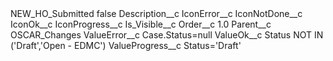<?xml version="1.0" encoding="UTF-8"?>
<CustomMetadata xmlns="http://soap.sforce.com/2006/04/metadata" xmlns:xsi="http://www.w3.org/2001/XMLSchema-instance" xmlns:xsd="http://www.w3.org/2001/XMLSchema">
    <label>NEW_HO_Submitted</label>
    <protected>false</protected>
    <values>
        <field>Description__c</field>
        <value xsi:nil="true"/>
    </values>
    <values>
        <field>IconError__c</field>
        <value xsi:nil="true"/>
    </values>
    <values>
        <field>IconNotDone__c</field>
        <value xsi:nil="true"/>
    </values>
    <values>
        <field>IconOk__c</field>
        <value xsi:nil="true"/>
    </values>
    <values>
        <field>IconProgress__c</field>
        <value xsi:nil="true"/>
    </values>
    <values>
        <field>Is_Visible__c</field>
        <value xsi:nil="true"/>
    </values>
    <values>
        <field>Order__c</field>
        <value xsi:type="xsd:double">1.0</value>
    </values>
    <values>
        <field>Parent__c</field>
        <value xsi:type="xsd:string">OSCAR_Changes</value>
    </values>
    <values>
        <field>ValueError__c</field>
        <value xsi:type="xsd:string">Case.Status=null</value>
    </values>
    <values>
        <field>ValueOk__c</field>
        <value xsi:type="xsd:string">Status NOT IN (&apos;Draft&apos;,&apos;Open - EDMC&apos;)</value>
    </values>
    <values>
        <field>ValueProgress__c</field>
        <value xsi:type="xsd:string">Status=&apos;Draft&apos;</value>
    </values>
</CustomMetadata>
